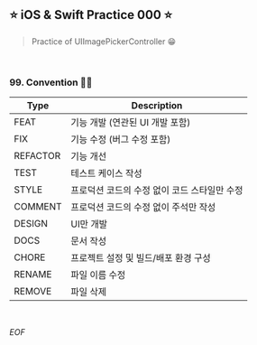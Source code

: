 ## ⭐️ iOS & Swift Practice 000 ⭐️

>  Practice of UIImagePickerController 😁

<br/>



### 99. Convention 🙏🏻

| Type     | Description                                  |
| -------- | -------------------------------------------- |
| FEAT     | 기능 개발 (연관된 UI 개발 포함)              |
| FIX      | 기능 수정 (버그 수정 포함)                   |
| REFACTOR | 기능 개선                                    |
| TEST     | 테스트 케이스 작성                           |
| STYLE    | 프로덕션 코드의 수정 없이 코드 스타일만 수정 |
| COMMENT  | 프로덕션 코드의 수정 없이 주석만 작성        |
| DESIGN   | UI만 개발                                    |
| DOCS     | 문서 작성                                    |
| CHORE    | 프로젝트 설정 및 빌드/배포 환경 구성         |
| RENAME   | 파일 이름 수정                               |
| REMOVE   | 파일 삭제                                    |

<br/>



*EOF*